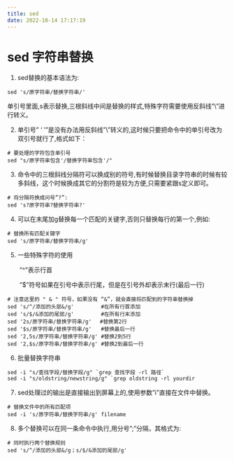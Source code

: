 ```yaml
---
title: sed
date: 2022-10-14 17:17:19
---
```

# sed 字符串替换
1. sed替换的基本语法为:
```
sed 's/原字符串/替换字符串/'
```
单引号里面,s表示替换,三根斜线中间是替换的样式,特殊字符需要使用反斜线”\”进行转义。

2. 单引号” ‘ ’”是没有办法用反斜线”\”转义的,这时候只要把命令中的单引号改为双引号就行了,格式如下：
```
# 要处理的字符包含单引号
sed "s/原字符串包含'/替换字符串包含'/"
```
3. 命令中的三根斜线分隔符可以换成别的符号,有时候替换目录字符串的时候有较多斜线，这个时候换成其它的分割符是较为方便,只需要紧跟s定义即可。
```
# 将分隔符换成问号”?”:
sed 's?原字符串?替换字符串?'
```
4. 可以在末尾加g替换每一个匹配的关键字,否则只替换每行的第一个,例如:
```
# 替换所有匹配关键字
sed 's/原字符串/替换字符串/g'
```
5. 一些特殊字符的使用

　　”^”表示行首

　　”$”符号如果在引号中表示行尾，但是在引号外却表示末行(最后一行)
```　　
# 注意这里的 " & " 符号，如果没有 “&”，就会直接将匹配到的字符串替换掉
sed 's/^/添加的头部&/g' 　　　　 #在所有行首添加
sed 's/$/&添加的尾部/g' 　　　　 #在所有行末添加
sed '2s/原字符串/替换字符串/g'　 #替换第2行
sed '$s/原字符串/替换字符串/g'   #替换最后一行
sed '2,5s/原字符串/替换字符串/g' #替换2到5行
sed '2,$s/原字符串/替换字符串/g' #替换2到最后一行
```
6. 批量替换字符串
```
sed -i "s/查找字段/替换字段/g" `grep 查找字段 -rl 路径`
sed -i "s/oldstring/newstring/g" `grep oldstring -rl yourdir
```
7. sed处理过的输出是直接输出到屏幕上的,使用参数”i”直接在文件中替换。

```
# 替换文件中的所有匹配项
sed -i 's/原字符串/替换字符串/g' filename
```
8. 多个替换可以在同一条命令中执行,用分号”;”分隔，其格式为:
```
# 同时执行两个替换规则
sed 's/^/添加的头部&/g；s/$/&添加的尾部/g'
```

